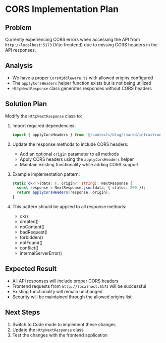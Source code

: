 # CORS Implementation Plan

## Problem
Currently experiencing CORS errors when accessing the API from `http://localhost:5173` (Vite frontend) due to missing CORS headers in the API responses.

## Analysis
- We have a proper `CorsMiddleware.ts` with allowed origins configured
- The `applyCorsHeaders` helper function exists but is not being utilized
- `HttpNextResponse` class generates responses without CORS headers

## Solution Plan
Modify the `HttpNextResponse` class to:

1. Import required dependencies:
   ```typescript
   import { applyCorsHeaders } from '@/contexts/blog/shared/infrastructure/security/CorsMiddleware';
   ```

2. Update the response methods to include CORS headers:
   - Add an optional `origin` parameter to all methods
   - Apply CORS headers using the `applyCorsHeaders` helper
   - Maintain existing functionality while adding CORS support

3. Example implementation pattern:
   ```typescript
   static ok<T>(data: T, origin?: string): NextResponse {
     const response = NextResponse.json(data, { status: 200 });
     return applyCorsHeaders(response, origin);
   }
   ```

4. This pattern should be applied to all response methods:
   - ok()
   - created()
   - noContent()
   - badRequest()
   - forbidden()
   - notFound()
   - conflict()
   - internalServerError()

## Expected Result
- All API responses will include proper CORS headers
- Frontend requests from `http://localhost:5173` will be successful
- Existing functionality will remain unchanged
- Security will be maintained through the allowed origins list

## Next Steps
1. Switch to Code mode to implement these changes
2. Update the `HttpNextResponse` class
3. Test the changes with the frontend application
